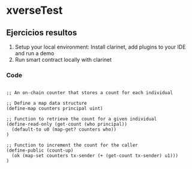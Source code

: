 # xverseTest
## Ejercicios resultos
1. Setup your local environment: Install clarinet, add plugins to your IDE and run a demo
2. Run smart contract locally with clarinet
### Code
```clarinet

;; An on-chain counter that stores a count for each individual

;; Define a map data structure
(define-map counters principal uint)

;; Function to retrieve the count for a given individual
(define-read-only (get-count (who principal))
  (default-to u0 (map-get? counters who))
)

;; Function to increment the count for the caller
(define-public (count-up)
  (ok (map-set counters tx-sender (+ (get-count tx-sender) u1)))
)

```
